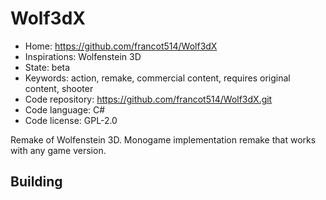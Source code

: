 # Wolf3dX

- Home: https://github.com/francot514/Wolf3dX
- Inspirations: Wolfenstein 3D
- State: beta
- Keywords: action, remake, commercial content, requires original content, shooter
- Code repository: https://github.com/francot514/Wolf3dX.git
- Code language: C#
- Code license: GPL-2.0

Remake of Wolfenstein 3D.
Monogame implementation remake that works with any game version.

## Building
